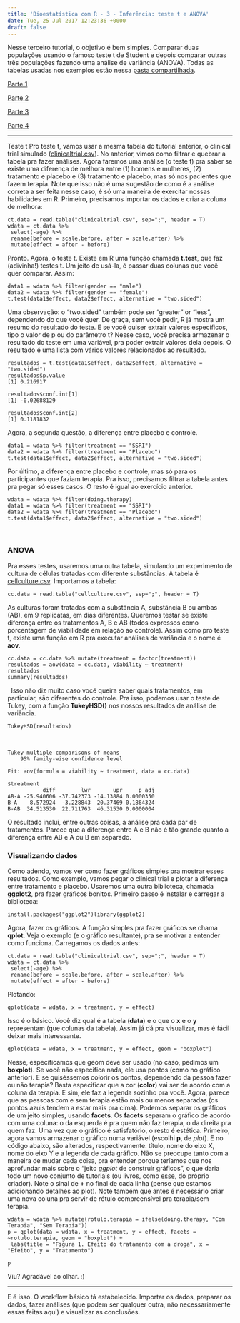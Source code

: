 ```yaml
---
title: 'Bioestatística com R - 3 - Inferência: teste t e ANOVA'
date: Tue, 25 Jul 2017 12:23:36 +0000
draft: false
---
```


Nesse terceiro tutorial, o objetivo é bem simples. Comparar duas populações usando o famoso teste t de Student e depois comparar outras três populações fazendo uma análise de variância (ANOVA). Todas as tabelas usadas nos exemplos estão nessa [pasta compartilhada](https://www.dropbox.com/sh/pb9fsbex5hh4nw3/AADxjjUGC5gUUvfM4vs8M6zwa?dl=0).

[Parte 1](/ensino/tutoriais-bioestatistica/bioestatistica1)

[Parte 2](/ensino/tutoriais-bioestatistica/bioestatistica2)

[Parte 3](/ensino/tutoriais-bioestatistica/bioestatistica3)

[Parte 4](/ensino/tutoriais-bioestatistica/bioestatistica4)

* * *

Teste t Pro teste t, vamos usar a mesma tabela do tutorial anterior, o clinical trial simulado ([clinicaltrial.csv](https://www.dropbox.com/sh/pb9fsbex5hh4nw3/AADxjjUGC5gUUvfM4vs8M6zwa?dl=0)). No anterior, vimos como filtrar e quebrar a tabela pra fazer análises. Agora faremos uma análise (o teste t) pra saber se existe uma diferença de melhora entre (1) homens e mulheres, (2) tratamento e placebo e (3) tratamento e placebo, mas só nos pacientes que fazem terapia. Note que isso não é uma sugestão de como é a análise correta a ser feita nesse caso, é só uma maneira de exercitar nossas habilidades em R. Primeiro, precisamos importar os dados e criar a coluna de melhora:

```
ct.data = read.table("clinicaltrial.csv", sep=";", header = T)
wdata = ct.data %>%
 select(-age) %>%
 rename(before = scale.before, after = scale.after) %>%
 mutate(effect = after - before)
```

Pronto. Agora, o teste t. Existe em R uma função chamada **t.test**, que faz (adivinha!) testes t. Um jeito de usá-la, é passar duas colunas que você quer comparar. Assim:

```
data1 = wdata %>% filter(gender == "male")
data2 = wdata %>% filter(gender == "female")
t.test(data1$effect, data2$effect, alternative = "two.sided")
```

Uma observação: o “two.sided” também pode ser “greater” or “less”, dependendo do que você quer. De graça, sem você pedir, R já mostra um resumo do resultado do teste. E se você quiser extrair valores específicos, tipo o valor de p ou do parâmetro t? Nesse caso, você precisa armazenar o resultado do teste em uma variável, pra poder extrair valores dela depois. O resultado é uma lista com vários valores relacionados ao resultado.

```
resultados = t.test(data1$effect, data2$effect, alternative = "two.sided")
resultados$p.value
[1] 0.216917

resultados$conf.int[1]
[1] -0.02688129

resultados$conf.int[2]
[1] 0.1181832
```

Agora, a segunda questão, a diferença entre placebo e controle.

```
data1 = wdata %>% filter(treatment == "SSRI")
data2 = wdata %>% filter(treatment == "Placebo")
t.test(data1$effect, data2$effect, alternative = "two.sided")
```

Por último, a diferença entre placebo e controle, mas só para os participantes que faziam terapia. Pra isso, precisamos filtrar a tabela antes pra pegar só esses casos. O resto é igual ao exercício anterior.

```
wdata = wdata %>% filter(doing.therapy)
data1 = wdata %>% filter(treatment == "SSRI")
data2 = wdata %>% filter(treatment == "Placebo")
t.test(data1$effect, data2$effect, alternative = "two.sided")
```

 

### ANOVA

Pra esses testes, usaremos uma outra tabela, simulando um experimento de cultura de células tratadas com diferente substâncias. A tabela é [cellculture.csv](https://www.dropbox.com/sh/pb9fsbex5hh4nw3/AADxjjUGC5gUUvfM4vs8M6zwa?dl=0). Importamos a tabela:

```
cc.data = read.table("cellculture.csv", sep=";", header = T)
```

As culturas foram tratadas com a substância A, substância B ou ambas (AB), em 9 replicatas, em dias diferentes. Queremos testar se existe diferença entre os tratamentos A, B e AB (todos expressos como porcentagem de viabilidade em relação ao controle). Assim como pro teste t, existe uma função em R pra executar análises de variância e o nome é **aov**.

```
cc.data = cc.data %>% mutate(treatment = factor(treatment))
resultados = aov(data = cc.data, viability ~ treatment)
resultados
summary(resultados)
```

  Isso não diz muito caso você queira saber quais tratamentos, em particular, são diferentes do controle. Pra isso, podemos usar o teste de Tukey, com a função **TukeyHSD()** nos nossos resultados de análise de variância.

```
TukeyHSD(resultados)
```

 

```
Tukey multiple comparisons of means
    95% family-wise confidence level

Fit: aov(formula = viability ~ treatment, data = cc.data)

$treatment
           diff        lwr       upr     p adj
AB-A -25.940606 -37.742373 -14.13884 0.0000350
B-A    8.572924  -3.228843  20.37469 0.1864324
B-AB  34.513530  22.711763  46.31530 0.0000004
```

O resultado inclui, entre outras coisas, a análise pra cada par de tratamentos. Parece que a diferença entre A e B não é tão grande quanto a diferença entre AB e A ou B em separado.

### Visualizando dados

Como adendo, vamos ver como fazer gráficos simples pra mostrar esses resultados. Como exemplo, vamos pegar o clinical trial e plotar a diferença entre tratamento e placebo. Usaremos uma outra biblioteca, chamada **ggplot2**, pra fazer gráficos bonitos. Primeiro passo é instalar e carregar a biblioteca:

```
install.packages("ggplot2")library(ggplot2)
```

Agora, fazer os gráficos. A função simples pra fazer gráficos se chama **qplot**. Veja o exemplo (e o gráfico resultante), pra se motivar a entender como funciona. Carregamos os dados antes:

```
ct.data = read.table("clinicaltrial.csv", sep=";", header = T)
wdata = ct.data %>%
 select(-age) %>%
 rename(before = scale.before, after = scale.after) %>%
 mutate(effect = after - before)
```

Plotando:

```
qplot(data = wdata, x = treatment, y = effect)
```

Isso é o básico. Você diz qual é a tabela (**data**) e o que o **x** e o **y** representam (que colunas da tabela). Assim já dá pra visualizar, mas é fácil deixar mais interessante.

```
qplot(data = wdata, x = treatment, y = effect, geom = "boxplot")
```

Nesse, especificamos que geom deve ser usado (no caso, pedimos um **boxplot**). Se você não especifica nada, ele usa pontos (como no gráfico anterior). E se quiséssemos colorir os pontos, dependendo da pessoa fazer ou não terapia? Basta especificar que a cor (**color**) vai ser de acordo com a coluna da terapia. E sim, ele faz a legenda sozinho pra você. Agora, parece que as pessoas com e sem terapia estão mais ou menos separadas (os pontos azuis tendem a estar mais pra cima). Podemos separar os gráficos de um jeito simples, usando **facets**. Os **facets** separam o gráfico de acordo com uma coluna: o da esquerda é pra quem não faz terapia, o da direita pra quem faz. Uma vez que o gráfico é satisfatório, o resto é estética. Primeiro, agora vamos armazenar o gráfico numa variável (escolhi **p**, de _plot_). E no código abaixo, são alterados, respectivamente: título, nome do eixo X, nome do eixo Y e a legenda de cada gráfico. Não se preocupe tanto com a maneira de mudar cada coisa, pra entender porque teríamos que nos aprofundar mais sobre o “jeito _ggplot_ de construir gráficos”, o que daria todo um novo conjunto de tutoriais (ou livros, como [esse](http://ggplot2.org/book/), do próprio criador). Note o sinal de **+** no final de cada linha (pense que estamos adicionando detalhes ao plot). Note também que antes é necessário criar uma nova coluna pra servir de rótulo compreensível pra terapia/sem terapia.

```
wdata = wdata %>% mutate(rotulo.terapia = ifelse(doing.therapy, "Com Terapia", "Sem Terapia"))
p = qplot(data = wdata, x = treatment, y = effect, facets = ~rotulo.terapia, geom = "boxplot") +
 labs(title = "Figura 1. Efeito do tratamento com a droga", x = "Efeito", y = "Tratamento")
 
p
```

Viu? Agradável ao olhar. :)

* * *

E é isso. O workflow básico tá estabelecido. Importar os dados, preparar os dados, fazer análises (que podem ser qualquer outra, não necessariamente essas feitas aqui) e visualizar as conclusões.
